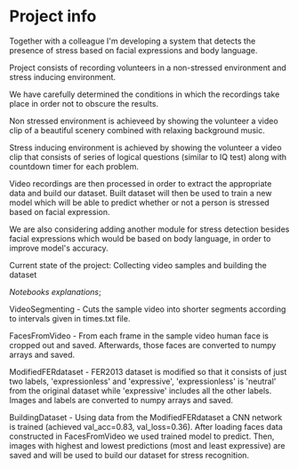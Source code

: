# Project info
Together with a colleague I'm developing a system that detects the presence of stress based on facial expressions and body language.

Project consists of recording volunteers in a non-stressed environment and stress inducing environment.

We have carefully determined the conditions in which the recordings take place in order not to obscure the results.

Non stressed environment is achieveed by showing the volunteer a video clip of a beautiful scenery combined with relaxing background music.

Stress inducing environment is achieved by showing the volunteer a video clip that consists of series of logical questions (similar to IQ test) along with countdown timer for each problem.


Video recordings are then processed in order to extract the appropriate data and build our dataset. Built dataset will then be used to train a new model which will be able to predict whether or not a person is stressed based on facial expression.

We are also considering adding another module for stress detection besides facial expressions which would be based on body language, in order to improve model's accuracy.

Current state of the project: Collecting video samples and building the dataset

*Notebooks explanations*;

VideoSegmenting - Cuts the sample video into shorter segments according to intervals given in times.txt file.

FacesFromVideo - From each frame in the sample video human face is cropped out and saved. Afterwards, those faces are converted to numpy arrays and saved.

ModifiedFERdataset - FER2013 dataset is modified so that it consists of just two labels, 'expressionless' and 'expressive', 'expressionless' is 'neutral' from the original dataset while 'expressive' includes all the other labels. Images and labels are converted to numpy arrays and saved.

BuildingDataset - Using data from the ModifiedFERdataset a CNN network is trained (achieved val_acc=0.83, val_loss=0.36). After loading faces data constructed in FacesFromVideo we used trained model to predict. Then, images with highest and lowest predictions (most and least expressive) are saved and will be used to build our dataset for stress recognition.

